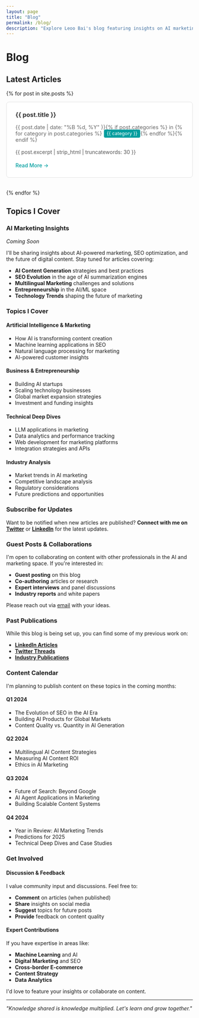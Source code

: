 ```yaml
---
layout: page
title: "Blog"
permalink: /blog/
description: "Explore Leoo Bai's blog featuring insights on AI marketing, SEO optimization, entrepreneurship, and the future of digital content in the age of artificial intelligence."
---
```


# Blog

## Latest Articles

{% for post in site.posts %}
<div class="post-item">
  <h3><a href="{{ post.url }}">{{ post.title }}</a></h3>
  <p class="post-meta">{{ post.date | date: "%B %d, %Y" }}{% if post.categories %} in {% for category in post.categories %}<span class="category">{{ category }}</span>{% endfor %}{% endif %}</p>
  <p class="post-excerpt">{{ post.excerpt | strip_html | truncatewords: 30 }}</p>
  <a href="{{ post.url }}" class="read-more">Read More →</a>
</div>
{% endfor %}

## Topics I Cover

### AI Marketing Insights
*Coming Soon*

I'll be sharing insights about AI-powered marketing, SEO optimization, and the future of digital content. Stay tuned for articles covering:

- **AI Content Generation** strategies and best practices
- **SEO Evolution** in the age of AI summarization engines
- **Multilingual Marketing** challenges and solutions
- **Entrepreneurship** in the AI/ML space
- **Technology Trends** shaping the future of marketing

### Topics I Cover

#### Artificial Intelligence & Marketing
- How AI is transforming content creation
- Machine learning applications in SEO
- Natural language processing for marketing
- AI-powered customer insights

#### Business & Entrepreneurship
- Building AI startups
- Scaling technology businesses
- Global market expansion strategies
- Investment and funding insights

#### Technical Deep Dives
- LLM applications in marketing
- Data analytics and performance tracking
- Web development for marketing platforms
- Integration strategies and APIs

#### Industry Analysis
- Market trends in AI marketing
- Competitive landscape analysis
- Regulatory considerations
- Future predictions and opportunities

### Subscribe for Updates

Want to be notified when new articles are published? **Connect with me on [Twitter](https://twitter.com/leoobai)** or **[LinkedIn](https://linkedin.com/in/leoo-bai)** for the latest updates.

### Guest Posts & Collaborations

I'm open to collaborating on content with other professionals in the AI and marketing space. If you're interested in:

- **Guest posting** on this blog
- **Co-authoring** articles or research
- **Expert interviews** and panel discussions
- **Industry reports** and white papers

Please reach out via [email](mailto:imleoo@gmail.com) with your ideas.

### Past Publications

While this blog is being set up, you can find some of my previous work on:

- **[LinkedIn Articles](https://linkedin.com/in/leoo-bai)**
- **[Twitter Threads](https://twitter.com/leoobai)**
- **[Industry Publications](https://aiseo.icu/blog)**

### Content Calendar

I'm planning to publish content on these topics in the coming months:

#### Q1 2024
- The Evolution of SEO in the AI Era
- Building AI Products for Global Markets
- Content Quality vs. Quantity in AI Generation

#### Q2 2024
- Multilingual AI Content Strategies
- Measuring AI Content ROI
- Ethics in AI Marketing

#### Q3 2024
- Future of Search: Beyond Google
- AI Agent Applications in Marketing
- Building Scalable Content Systems

#### Q4 2024
- Year in Review: AI Marketing Trends
- Predictions for 2025
- Technical Deep Dives and Case Studies

### Get Involved

#### Discussion & Feedback
I value community input and discussions. Feel free to:
- **Comment** on articles (when published)
- **Share** insights on social media
- **Suggest** topics for future posts
- **Provide** feedback on content quality

#### Expert Contributions
If you have expertise in areas like:
- **Machine Learning** and AI
- **Digital Marketing** and SEO
- **Cross-border E-commerce**
- **Content Strategy**
- **Data Analytics**

I'd love to feature your insights or collaborate on content.

---

*"Knowledge shared is knowledge multiplied. Let's learn and grow together."*

<style>
.post-item {
  margin-bottom: 2rem;
  padding: 1.5rem;
  border: 1px solid #e0e0e0;
  border-radius: 8px;
  background: #fff;
}

.post-item h3 {
  margin: 0 0 0.5rem 0;
  color: #333;
}

.post-item h3 a {
  color: #333;
  text-decoration: none;
}

.post-item h3 a:hover {
  color: #007bff;
}

.post-meta {
  color: #666;
  font-size: 0.9rem;
  margin-bottom: 0.5rem;
}

.category {
  background: #009e9f;
  color: white;
  padding: 0.2rem 0.5rem;
  border-radius: 4px;
  font-size: 0.8rem;
  margin-left: 0.3rem;
}

.post-excerpt {
  color: #555;
  line-height: 1.6;
  margin-bottom: 1rem;
}

.read-more {
  color: #009e9f;
  text-decoration: none;
  font-weight: 500;
}

.read-more:hover {
  text-decoration: underline;
}
</style>